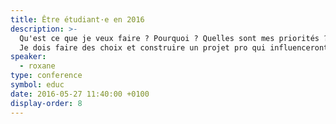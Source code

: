 ```yaml
---
title: Être étudiant·e en 2016
description: >-
  Qu'est ce que je veux faire ? Pourquoi ? Quelles sont mes priorités ?
  Je dois faire des choix et construire un projet pro qui influenceront tout le reste de ma vie&nbsp;: c'est quoi le mieux, faire une thèse sur un thème qui me passionne, faire de la gestion de projet dans une grande boîte, bosser dans un super cadre dans une startup… ?
speaker:
  - roxane
type: conference
symbol: educ
date: 2016-05-27 11:40:00 +0100
display-order: 8
---
```


